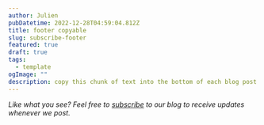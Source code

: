 ```yaml
---
author: Julien
pubDatetime: 2022-12-28T04:59:04.812Z
title: footer copyable
slug: subscribe-footer
featured: true
draft: true
tags:
  - template
ogImage: ""
description: copy this chunk of text into the bottom of each blog post
---
```


_Like what you see? Feel free to [subscribe](https://thespacer-blog.com/subscribe/) to our blog to receive updates whenever we post._
